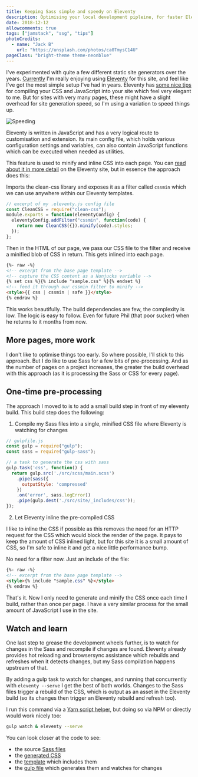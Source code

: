 ```yaml
---
title: Keeping Sass simple and speedy on Eleventy
description: Optimising your local development pipleine, for faster Eleventy Sass compilation
date: 2018-12-12
allowcomments: true
tags: ["jamstack", "ssg", "tips"]
photoCredits:
  - name: "Jack B"
    url: "https://unsplash.com/photos/ca0TmysC14U"
pageClass: "bright-theme theme-neonblue"
---
```


I've experimented with quite a few different static site generators over the years. [Currently](https://5c125977f00f9a00078d2ea6--hawksworx.netlify.com/) I'm really enjoying using [Eleventy](https://www.11ty.io/docs/tutorials/#quick-tips) for this site, and feel like I've got the most simple setup I've had in years. Eleventy has [some nice tips](https://www.11ty.io/docs/tutorials/#quick-tips) for compiling your CSS and JavaScript into your site which feel very elegant to me. But for sites with very many pages, these might have a slight overhead for site generation speed, so I'm using a variation to speed things up.


![Speeding](/images/jack-b-762488-unsplash.jpg "Speeding")



Eleventy is written in JavaScript and has a very logical route to customisation and extension. Its main config file, which holds various configuration settings and variables, can also contain JavaScript functions which can be executed when needed as utilities.

This feature is used to minify and inline CSS into each page. You can [read about it in more detail](https://www.11ty.io/docs/tutorials/#quick-tips) on the Eleventy site, but in essence the approach does this:

Imports the clean-css library and exposes it as a filter called `cssmin` which we can use anywhere within our Eleventy templates.

```js
// excerpt of my .eleventy.js config file
const CleanCSS = require("clean-css");
module.exports = function(eleventyConfig) {
  eleventyConfig.addFilter("cssmin", function(code) {
    return new CleanCSS({}).minify(code).styles;
  });
};
```

Then in the HTML of our page, we pass our CSS file to the filter and receive a minified blob of CSS in return. This gets inlined into each page.

```html
{%- raw -%}
<!-- excerpt from the base page template -->
<!-- capture the CSS content as a Nunjucks variable -->
{% set css %}{% include "sample.css" %}{% endset %}
<!-- feed it through our cssmin filter to minify -->
<style>{{ css | cssmin | safe }}</style>
{% endraw %}
```

This works beautifully. The build dependencies are few, the complexity is low. The logic is easy to follow. Even for future Phil (that poor sucker) when he returns to it months from now.

## More pages, more work

I don't like to optimise things too early. So where possible, I'll stick to this approach. But I do like to use Sass for a few bits of pre-processing. And as the number of pages on a project increases, the greater the build overhead with this approach (as it is processing the Sass or CSS for every page).

## One-time pre-processing

The approach I moved to is to add a small build step in front of my eleventy build. This build step does the following:

1. Compile my Sass files into a single, minified CSS file where Eleventy is watching for changes

```js
// gulpfile.js
const gulp = require("gulp");
const sass = require("gulp-sass");

// a task to generate the css with sass
gulp.task('css', function() {
  return gulp.src('./src/scss/main.scss')
    .pipe(sass({
      outputStyle: 'compressed'
    })
    .on('error', sass.logError))
    .pipe(gulp.dest('./src/site/_includes/css'));
});
```

2. Let Eleventy inline the pre-compiled CSS

I like to inline the CSS if possible as this removes the need for an HTTP request for the CSS which would block the render of the page. It pays to keep the amount of CSS inlined light, but for this site it is a small amount of CSS, so I'm safe to inline it and get a nice little performance bump.

No need for a filter now. Just an include of the file:

```html
{%- raw -%}
<!-- excerpt from the base page template -->
<style>{% include "sample.css" %}</style>
{% endraw %}
```

That's it. Now I only need to generate and minify the CSS once each time I build, rather than once per page. I have a very similar process for the small amount of JavaScript I use in the site.


## Watch and learn

One last step to grease the development wheels further, is to watch for changes in the Sass and recompile if changes are found. Eleventy already provides hot reloading and browsersync assistance which rebuilds and refreshes when it detects changes, but my Sass compilation happens upstream of that.

By adding a gulp task to watch for changes, and running that concurrently with `eleventy --serve` I get the best of both worlds. Changes to the Sass files trigger a rebuild of the CSS, which is output as an asset in the Eleventy build (so its changes then trigger an Eleventy rebuild and refresh too).

I run this command via a [Yarn script helper](https://github.com/philhawksworth/hawksworx.com/tree/e359bc4fd55d96f01ab90f19dae721536f17225f/package.json#L6), but doing so via NPM or directly would work nicely too:

```bash
gulp watch & eleventy --serve
```


You can look closer at the code to see:
- the source [Sass files](https://github.com/philhawksworth/hawksworx.com/tree/e359bc4fd55d96f01ab90f19dae721536f17225f/src/scss)
- the [generated CSS](https://github.com/philhawksworth/hawksworx.com/blob/e359bc4fd55d96f01ab90f19dae721536f17225f/src/site/_includes/css/main.css)
- the [template](https://github.com/philhawksworth/hawksworx.com/blob/e359bc4fd55d96f01ab90f19dae721536f17225f/src/site/_includes/layouts/base.njk#L7) which includes them
- the [gulp file](https://github.com/philhawksworth/hawksworx.com/blob/e359bc4fd55d96f01ab90f19dae721536f17225f/gulpfile.js#L11-L18) which generates them and watches for changes




